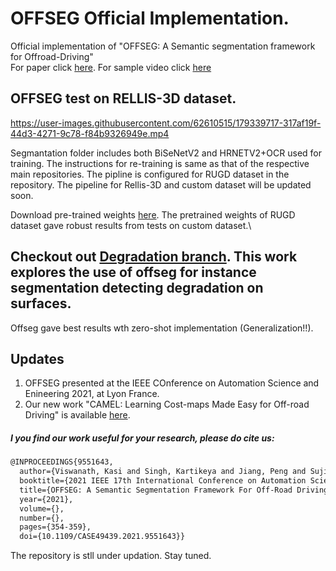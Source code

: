 # OFFSEG Official Implementation.
Official implementation of "OFFSEG: A Semantic segmentation framework for Offroad-Driving"\
For paper click [here](https://arxiv.org/abs/2103.12417). For sample video click [here](https://drive.google.com/drive/folders/1r7wsQMBsgJOwPNnP0I8DHEjxDEocsMGj?usp=sharing)

## OFFSEG test on RELLIS-3D dataset.
https://user-images.githubusercontent.com/62610515/179339717-317af19f-44d3-4271-9c78-f84b9326949e.mp4

Segmantation folder includes both BiSeNetV2 and HRNETV2+OCR used for training. The instructions for re-training is same as that of the respective main repositories.
The pipline is configured for RUGD dataset in the repository. The pipeline for Rellis-3D and custom dataset will be updated soon.

Download pre-trained weights [here](https://drive.google.com/drive/folders/1v9xzKUjP-9ydOSIMFAOy4fAUMRcpo1r-?usp=sharing).
The pretrained weights of RUGD dataset gave robust results from tests on custom dataset.\

## Checkout out [Degradation branch](https://github.com/kasiv008/OFFSEG/tree/Degradation-br). This work explores the use of offseg for instance segmentation detecting degradation on surfaces. 
Offseg gave best results wth zero-shot implementation (Generalization!!).

## Updates
  1. OFFSEG presented at the IEEE COnference on Automation Science and Enineering 2021, at Lyon France.
  2. Our new work "CAMEL: Learning Cost-maps Made Easy for Off-road Driving" is available [here](https://sites.google.com/iiserb.ac.in/moonlab-camel/home).

##### I you find our work useful for your research, please do cite us:
```latex
@INPROCEEDINGS{9551643,
  author={Viswanath, Kasi and Singh, Kartikeya and Jiang, Peng and Sujit, P.B. and Saripalli, Srikanth},
  booktitle={2021 IEEE 17th International Conference on Automation Science and Engineering (CASE)}, 
  title={OFFSEG: A Semantic Segmentation Framework For Off-Road Driving}, 
  year={2021},
  volume={},
  number={},
  pages={354-359},
  doi={10.1109/CASE49439.2021.9551643}}
```
The repository is stll under updation. Stay tuned.


